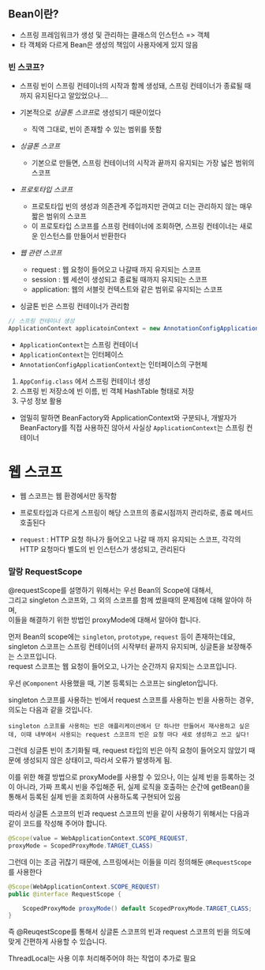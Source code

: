 
## Bean이란?
- 스프링 프레임워크가 생성 및 관리하는 클래스의 인스턴스 => 객체
- 타 객체와 다르게 Bean은 생성의 책임이 사용자에게 있지 않음

### 빈 스코프?
- 스프링 빈이 스프링 컨테이너의 시작과 함께 생성돼, 스프링 컨테이너가 종료될 때까지 유지된다고 알있었으나....
- 기본적으로 *싱글톤 스코프*로 생성되기 때문이었다
	- 직역 그대로, 빈이 존재할 수 있는 범위를 뜻함


- *싱글톤 스코프*
	- 기본으로 만들면, 스프링 컨테이너의 시작과 끝까지 유지되는 가장 넓은 범위의 스코프
- *프로토타입 스코프*
	- 프로토타입 빈의 생성과 의존관계 주입까지만 관여고 더는 관리하지 않는 매우 짧은  범위의 스코프
	- 이 프로토타입 스코프를 스프링 컨테이너에 조회하면, 스프링 컨테이너는 새로운 인스턴스를 만들어서 반환한다
- *웹  관련 스코프*
	- request : 웹 요청이 들어오고 나갈때 까지 유지되는 스코프
	- session : 웹 세션이 생성되고 종료될 때까지 유지되는 스코프
	- application: 웹의 서블릿 컨텍스트와 같은 범위로 유지되는 스코프


- 싱글톤 빈은 스프링 컨테이너가 관리함

```java
// 스프링 컨테이너 생성
ApplicationContext applicatoinContext = new AnnotationConfigApplicationContext(AppConfig.class);

```

- `ApplicationContext`는 스프링 컨테이너
- `ApplicationContext`는 인터페이스
- `AnnotationConfigApplicationContext`는 인터페이스의 구현체


1. `AppConfig.class` 에서 스프링 컨테이너 생성
2. 스프링 빈 저장소에 빈 이름, 빈 객체 HashTable 형태로 저장
3. 구성 정보 활용


- 엄밀히 말하면 BeanFactory와 ApplicationContext와 구분되나, 개발자가 BeanFactory를 직접 사용하진 않아서 사실상 `ApplicationContext`는 스프링 컨테이너



# 웹 스코프
- 웹 스코프는 웹 환경에서만 동작함
- 프로토타입과 다르게 스프링이 해당 스코프의 종료시점까지 관리하로, 종료 메서드 호출된다

- `request` : HTTP 요청 하나가 들어오고 나갈 때 까지 유지되는 스코프, 각각의 HTTP 요청마다 별도의 빈 인스턴스가 생성되고, 관리된다



### 말랑 RequestScope
@requestScope를 설명하기 위해서는 우선 Bean의 Scope에 대해서,  
그리고 singleton 스코프와, 그 외의 스코프를 함께 썼을때의 문제점에 대해 알아야 하며,  
이들을 해결하기 위한 방법인 proxyMode에 대해서 알아야 합니다.

먼저 Bean의 scope에는 `singleton`, `prototype`, `request` 등이 존재하는데요,  
singleton 스코프는 스프링 컨테이너의 시작부터 끝까지 유지되며, 싱글톤을 보장해주는 스코프입니다.  
request 스코프는 웹 요청이 들어오고, 나가는 순간까지 유지되는 스코프입니다.

우선 `@Component` 사용했을 때, 기본 등록되는 스코프는 singleton입니다.

singleton 스코프를 사용하는 빈에서 request 스코프를 사용하는 빈을 사용하는 경우, 의도는 다음과 같을 것입니다.

`singleton 스코프를 사용하는 빈은 애플리케이션에서 단 하나만 만들어서 재사용하고 싶은데, 이때 내부에서 사용되는 request 스코프의 빈은 요청 마다 새로 생성하고 쓰고 싶다!`

그런데 싱글톤 빈이 초기화될 때, request 타입의 빈은 아직 요청이 들어오지 않았기 때문에 생성되지 않은 상태이고, 따라서 오류가 발생하게 됨.

이를 위한 해결 방법으로 proxyMode를 사용할 수 있으나, 이는 실제 빈을 등록하는 것이 아니라, 가짜 프록시 빈을 주입해준 뒤, 실제 로직을 호출하는 순간에 getBean()을 통해서 등록된 실제 빈을 조회하여 사용하도록 구현되어 있음

따라서 싱글톤 스코프의 빈과 request 스코프의 빈을 같이 사용하기 위해서는 다음과 같이 코드를 작성해 주어야 합니다.

```java
@Scope(value = WebApplicationContext.SCOPE_REQUEST, 
proxyMode = ScopedProxyMode.TARGET_CLASS)
```

그런데 이는 조금 귀찮기 때문에, 스프링에서는 이들을 미리 정의해둔 `@RequestScope`를 사용한다

```java
@Scope(WebApplicationContext.SCOPE_REQUEST)
public @interface RequestScope {

	ScopedProxyMode proxyMode() default ScopedProxyMode.TARGET_CLASS;
}
```

즉 @ReuqestScope를 통해서 싱글톤 스코프의 빈과 request 스코프의 빈을 의도에 맞게 간편하게 사용할 수 있습니다.

ThreadLocal는 사용 이후 처리해주어야 하는 작업이 추가로 필요

